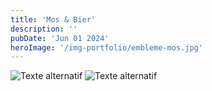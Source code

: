 ```yaml
---
title: 'Mos & Bier'
description: ''
pubDate: 'Jun 01 2024'
heroImage: '/img-portfolio/embleme-mos.jpg'
---
```



<div class="flex flex-col  items-center mt-10">
    <img class="w-4/5" src="/img-portfolio/mos_document_recapitulatif1.jpg" alt="Texte alternatif" title="Le titre de mon image">
    <img class="w-4/5" src="/img-portfolio/mos_document_recapitulatif2.jpg" alt="Texte alternatif" title="Le titre de mon image">
</div>